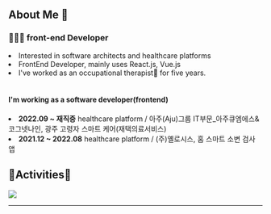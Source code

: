 <h2> About Me 👋 </h3>

<h3>👩🏻‍💻 front-end Developer</h4>
<li>Interested in software architects and healthcare platforms</li>
<li>FrontEnd Developer, mainly uses React.js, Vue.js</li>
<li>I've worked as an occupational therapist🏥 for five years.</li>
<br />
<!-- <img src="https://img.shields.io/badge/Scss-green?style=for-the-badge&logo=Sass&logoColor=CC6699"/>
<img src="https://img.shields.io/badge/arduino-green?style=for-the-badge&logo=arduino&logoColor=00979D"/>
<img src="https://img.shields.io/badge/node.js-green?style=for-the-badge&logo=nodedotjs&logoColor=339933"/>
<img src="https://img.shields.io/badge/Scss-green?style=for-the-badge&logo=Sass&logoColor=CC6699"/>
<img src="https://img.shields.io/badge/Scss-green?style=for-the-badge&logo=Sass&logoColor=CC6699"/>
<img src="https://img.shields.io/badge/Scss-green?style=for-the-badge&logo=Sass&logoColor=CC6699"/> -->


<h4>I'm working as a software developer(frontend)</h4>

<li> <strong>2022.09 ~ 재직중</strong>   healthcare platform / 아주(Aju)그룹 IT부문_아주큐엠에스&코그넷나인, 광주 고령자 스마트 케어(재택의료서비스)</li>
<li> <strong>2021.12 ~ 2022.08</strong>  healthcare platform / (주)옐로시스, 홈 스마트 소변 검사 앱</li>

<h2>🏇Activities🏇</h2>
<div><img src="https://github-readme-stats.vercel.app/api?username=Segyong56&theme=dracula&show_icons=true"></img></div>

--- 

